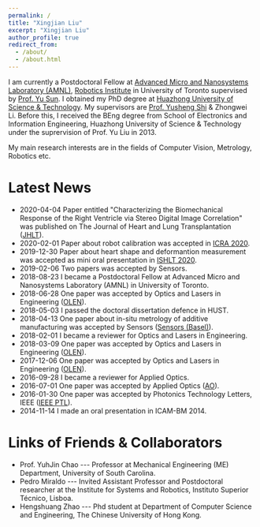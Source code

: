 ```yaml
---
permalink: /
title: "Xingjian Liu"
excerpt: "Xingjian Liu"
author_profile: true
redirect_from: 
  - /about/
  - /about.html
---
```

I am currently a Postdoctoral Fellow at [Advanced Micro and Nanosystems Laboratory (AMNL)](http://amnl.mie.utoronto.ca/), [Robotics Institute](https://robotics.utoronto.ca/) in University of Toronto supervised by [Prof. Yu Sun](https://sun.mie.utoronto.ca/bio/). I obtained my PhD degree at [Huazhong University of Science & Technology](http://english.hust.edu.cn/). My supervisors are [Prof. Yusheng Shi](http://faculty.hust.edu.cn/shiyusheng/zh_CN/index.htm) & Zhongwei Li. Before this, I received the BEng degree from School of Electronics and Information Engineering, Huazhong University of Science & Technology under the suprervision of Prof. Yu Liu in 2013.

My main research interests are in the fields of Computer Vision, Metrology, Robotics etc.

# Latest News
* 2020-04-04 Paper entitled "Characterizing the Biomechanical Response of the Right Ventricle via Stereo Digital Image Correlation" was published on The Journal of Heart and Lung Transplantation ([JHLT](https://doi.org/10.1016/j.healun.2020.01.757)).
* 2020-02-01 Paper about robot calibration was accepted in [ICRA 2020](https://www.icra2020.org/).
* 2019-12-30 Paper about heart shape and deformantion measurement was accepted as mini oral presentation in [ISHLT 2020](https://ishlt.org/meetings-education/annual-meeting/ishlt2020).
* 2019-02-06 Two papers was accepted by Sensors.
* 2018-08-23 I became a Postdoctoral Fellow at Advanced Micro and Nanosystems Laboratory (AMNL) in University of Toronto.
* 2018-06-28 One paper was accepted by Optics and Lasers in Engineering ([OLEN](https://doi.org/10.1016/j.optlaseng.2018.06.012)).
* 2018-05-03 I passed the doctoral dissertation defence in HUST.
* 2018-04-13 One paper about in-situ metrology of additive manufacturing was accepted by Sensors ([Sensors (Basel)](http://dx.doi.org/10.3390/s18041180)).
* 2018-02-01 I became a reviewer for Optics and Lasers in Engineering.
* 2018-03-09 One paper was accepted by Optics and Lasers in Engineering ([OLEN](https://doi.org/10.1016/j.optlaseng.2018.03.009)).
* 2017-12-06 One paper was accepted by Optics and Lasers in Engineering ([OLEN](https://doi.org/10.1016/j.optlaseng.2017.12.006)).
* 2016-09-28 I became a reviewer for Applied Optics.
* 2016-07-01 One paper was accepted by Applied Optics ([AO](http://dx.doi.org/10.1364/AO.55.005539)).
* 2016-01-30 One paper was accepted by Photonics Technology Letters, IEEE ([IEEE PTL](http://dx.doi.org/10.1109/LPT.2016.2522758)).
* 2014-11-14 I made an oral presentation in ICAM-BM 2014.

# Links of Friends & Collaborators
* Prof. YuhJin Chao --- Professor at Mechanical Engineering (ME) Department, University of South Carolina.
* Pedro Miraldo --- Invited Assistant Professor and Postdoctoral researcher at the Institute for Systems and Robotics, Instituto Superior Técnico, Lisboa.
* Hengshuang Zhao --- Phd student at Department of Computer Science and Engineering, The Chinese University of Hong Kong.

